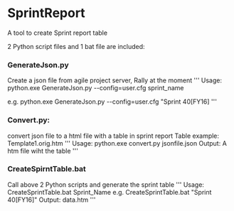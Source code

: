 # SprintReport
A tool to create Sprint report table

2 Python script files and 1 bat file are included:
### GenerateJson.py
Create a json file from agile project server, Rally at the moment
'''
Usage:
  python.exe GenerateJson.py --config=user.cfg sprint_name 

  e.g. 
      python.exe GenerateJson.py --config=user.cfg "Sprint 40[FY16]
'''

### Convert.py: 
convert json file to a html file with a table in sprint report
Table example: Template1.orig.htm
'''
Usage:
  python.exe convert.py jsonfile.json
Output:
  A htm file wiht the table
'''

### CreateSpirntTable.bat
Call above 2 Python scripts and generate the sprint table
'''
Usage:
CreateSprintTable.bat Sprint_Name
e.g.
     CreateSprintTable.bat "Sprint 40[FY16]" 
Output:
     data.htm
'''
